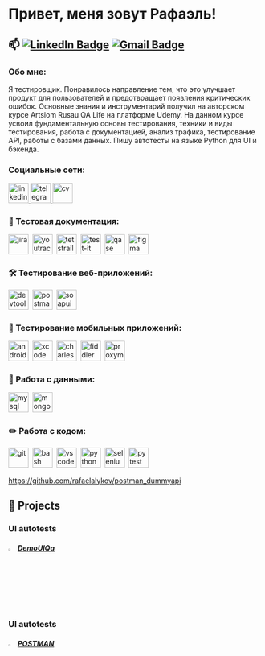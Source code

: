 # Привет, меня зовут Рафаэль!


📫 [![LinkedIn Badge](https://img.shields.io/badge/-@rafaelalykov-blue?style=flat&logo=LinkedIn&logoColor=white)](https://www.linkedin.com/in/rafaelalykov/) [![Gmail Badge](https://img.shields.io/badge/-Gmail-red?style=flat&logo=Gmail&logoColor=white)](mailto:rafaelalykov@gmail.com)
---

###  Обо мне:
Я тестировщик. Понравилось направление тем, что это улучшает продукт для пользователей и предотвращает появления критических ошибок. Основные знания и инструментарий получил на авторском курсе Artsiom Rusau QA Life на платформе Udemy. На данном курсе усвоил фундаментальную основы тестирования, техники и виды тестирования, работа с документацией, анализ трафика, тестирование API, работы с базами данных. Пишу автотесты на языке Python для UI и бэкенда.





### Социальные сети:

  <div id="badges">
    <a href="https://www.linkedin.com/in/rafaelalykov/" target="_blank">
      <img src="https://cdn-icons-png.flaticon.com/512/2504/2504799.png" width="40" height="40" alt="linkedin" />
    </a>
    <a href="https://t.me/inrafgram" target="_blank">
      <img src="https://cdn-icons-png.flaticon.com/512/2111/2111646.png" width="40" height="40" alt="telegram" />
    </a>
    <a href="https://drive.google.com/file/d/1ukSWXlqanjxNq-DdBwa4OeuXehjvDZGy/view?usp=sharing" target="_blank">
      <img src="https://img.icons8.com/?size=512&id=39372&format=png" width="40" height="40" alt="cv" />
    </a>
  </div>


### 📁 Тестовая документация:

<div>
  <img src="https://cdn.jsdelivr.net/gh/devicons/devicon/icons/jira/jira-original.svg" title="jira" alt="jira" width="40" height="40"/>&nbsp
  <img src="https://upload.wikimedia.org/wikipedia/commons/thumb/8/8d/YouTrack_Icon.svg/1024px-YouTrack_Icon.svg.png?20200803082248" title="youtrack" alt="youtrack" width="40" height="40"/>&nbsp
  <img src="https://codahosted.io/packs/21236/unversioned/assets/LOGO/ba1091c59bab89cd2fd0f289622731fe16113d7b00905abe64759c313a4b73b76c1b0426076ed76cb74752234c734131df46992d5b8b48fc13e264240e4f7119f736cfeb64df36ded54b5cbf6198b9cadedf18dd0cac5c7dbcd16e6336c29363cd1292ba" title="testrail" alt="tetstrail" width="40" height="40"/>&nbsp
  <img src="https://docs.testit.software/images/testit_logo_icon.png" title="test-it" alt="test-it" width="40" height="40"/>&nbsp
  <img src="https://luna1.co/eb0187.png" title="qase" alt="qase" width="40" height="40"/>&nbsp
  <img src="https://cdn.jsdelivr.net/gh/devicons/devicon/icons/figma/figma-original.svg" title="figma" alt="figma" width="40" height="40"/>&nbsp
</div>


### 🛠 Тестирование веб-приложений:

<div>
  <img src="https://d33wubrfki0l68.cloudfront.net/38b5c953a4667366685d55db55d057c86db1fc54/a0fdc/static/acae6b24d940347661ca901ea07f47c1/chrome-dev-logo-icon.png" title="devtools" alt="devtools" width="40" height="40"/>&nbsp
  <img src="https://img.uxwing.com/wp-content/themes/uxwing/download/brands-social-media/postman-icon.svg" title="postman" alt="postman" width="40" height="40"/>&nbsp
  <img src="https://static0.smartbear.co/smartbearbrand/media/images/home/soapui-icon.svg" title="soapui" alt="soapui" width="40" height="40"/>&nbsp
</div>


### 📱 Тестирование мобильных приложений:

<div>
  <img src="https://cdn.jsdelivr.net/gh/devicons/devicon/icons/androidstudio/androidstudio-original.svg" title="android-studio" alt="android-studio" width="40" height="40"/>&nbsp
  <img src="https://cdn.jsdelivr.net/gh/devicons/devicon/icons/xcode/xcode-original.svg" title="xcode" alt="xcode" width="40" height="40"/>&nbsp
  <img src="https://cdn.icon-icons.com/icons2/3053/PNG/512/charles_proxy_macos_bigsur_icon_190302.png" title="charles-proxy" alt="charles-proxy" width="40" height="40"/>&nbsp
  <img src="https://www.megaleechers.com/storage/Fiddler-Everywhere-Icon.png" title="fiddler" alt="fiddler" width="40" height="40"/>&nbsp
  <img src="https://pbs.twimg.com/profile_images/1589614420766126080/slAIVDtr_400x400.jpg" title="proxyman" alt="proxyman" width="40" height="40"/>&nbsp
</div>



### 💾 Работа с данными:

<div>
  <img src="https://cdn.jsdelivr.net/gh/devicons/devicon/icons/mysql/mysql-original.svg" title="mysql" alt="mysql" width="40" height="40"/>&nbsp
  <img src="https://cdn.jsdelivr.net/gh/devicons/devicon/icons/mongodb/mongodb-original.svg" title="mongodb" alt="mongodb" width="40" height="40"/>&nbsp
</div>


### ✏️ Работа с кодом:

<div>
  <img src="https://cdn.jsdelivr.net/gh/devicons/devicon/icons/git/git-original.svg" title="git" alt="git" width="40" height="40"/>&nbsp
  <img src="https://upload.wikimedia.org/wikipedia/commons/thumb/4/4b/Bash_Logo_Colored.svg/1024px-Bash_Logo_Colored.svg.png?20180723054350" title="bash" alt="bash" width="40" height="40"/>&nbsp
  <img src="https://cdn.jsdelivr.net/gh/devicons/devicon/icons/vscode/vscode-original.svg" title="vscode" alt="vscode" width="40" height="40"/>&nbsp
  <img src="https://upload.wikimedia.org/wikipedia/commons/thumb/1/1d/PyCharm_Icon.svg/1024px-PyCharm_Icon.svg.png" title="pycharm" alt="python" width="40" height="40"/>&nbsp
  <img src="https://upload.wikimedia.org/wikipedia/commons/d/d5/Selenium_Logo.png" title="selenium" alt="selenium" width="40" height="40"/>&nbsp
  <img src="https://upload.wikimedia.org/wikipedia/commons/thumb/b/ba/Pytest_logo.svg/1200px-Pytest_logo.svg.png?20220319015434" title="pytest" alt="pytest" width="40" height="40"/>&nbsp
</div>


https://github.com/rafaelalykov/postman_dummyapi
<!--Projects-->

## 💾 Projects
### UI autotests
##### <img width="3%" title="GitHub" src="https://github.githubassets.com/images/modules/logos_page/GitHub-Mark.png"> [DemoUIQa](https://github.com/rafaelalykov/auto_test_qa_practice)

### UI autotests
##### <img width="3%" title="GitHub" src="https://github.githubassets.com/images/modules/logos_page/GitHub-Mark.png"> [POSTMAN]([https://github.com/rafaelalykov/postman_dummyapi])

